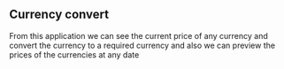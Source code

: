 ## Currency convert

From this application we can see the current price of any currency and convert the currency to a required currency and also we can preview the prices of the currencies at any date
